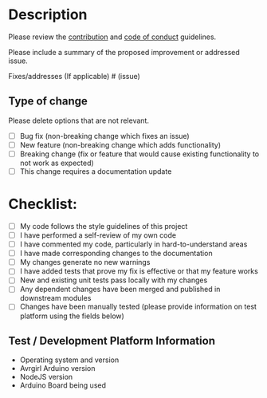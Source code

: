 # Description

Please review the [contribution](https://github.com/noopkat/avrgirl-arduino/blob/master/CONTRIBUTING.md) and [code of conduct](https://github.com/noopkat/avrgirl-arduino/blob/master/CODE_OF_CONDUCT.md) guidelines.

Please include a summary of the proposed improvement or addressed issue.

Fixes/addresses (If applicable) # (issue)

## Type of change

Please delete options that are not relevant.

- [ ] Bug fix (non-breaking change which fixes an issue)
- [ ] New feature (non-breaking change which adds functionality)
- [ ] Breaking change (fix or feature that would cause existing functionality to not work as expected)
- [ ] This change requires a documentation update

# Checklist:

- [ ] My code follows the style guidelines of this project
- [ ] I have performed a self-review of my own code
- [ ] I have commented my code, particularly in hard-to-understand areas
- [ ] I have made corresponding changes to the documentation
- [ ] My changes generate no new warnings
- [ ] I have added tests that prove my fix is effective or that my feature works
- [ ] New and existing unit tests pass locally with my changes
- [ ] Any dependent changes have been merged and published in downstream modules
- [ ] Changes have been manually tested (please provide information on test platform using the fields below)

## Test / Development Platform Information

- Operating system and version
- Avrgirl Arduino version
- NodeJS version
- Arduino Board being used
